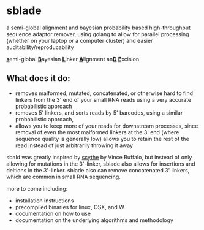 # sblade
a semi-global alignment and bayesian probability based high-throughput sequence adaptor remover, using golang to allow for parallel processing (whether on your laptop or a computer cluster) and easier auditability/reproducability

<u>**s**</u>emi-global <u>**B**</u>ayesian <u>**L**</u>inker <u>**A**</u>lignment an<u>**D**</u> <u>**E**</u>xcision

## What does it do:

- removes malformed, mutated, concatenated, or otherwise hard to find linkers from the 3' end of your small RNA reads using a very accurate probabilistic approach
- removes 5' linkers, and sorts reads by 5' barcodes, using a similar probabilistic approach, 
- allows you to keep more of your reads for downstream processes, since removal of even the most malformed linkers at the 3' end (where sequence quality is generally low) allows you to retain the rest of the read instead of just arbitrarily throwing it away


sbald was greatly inspired by [scythe](https://github.com/vsbuffalo/scythe) by Vince Buffalo, but instead of only allowing for mutations in the 3'-linker, sblade also allows for insertions and deltions in the 3'-linker. sblade also can remove concatenated 3' linkers, which are common in small RNA sequencing. 





more to come including: 
- installation instructions
- precompiled binaries for linux, OSX, and W
- documentation on how to use
- documentation on the underlying algorithms and methodology
